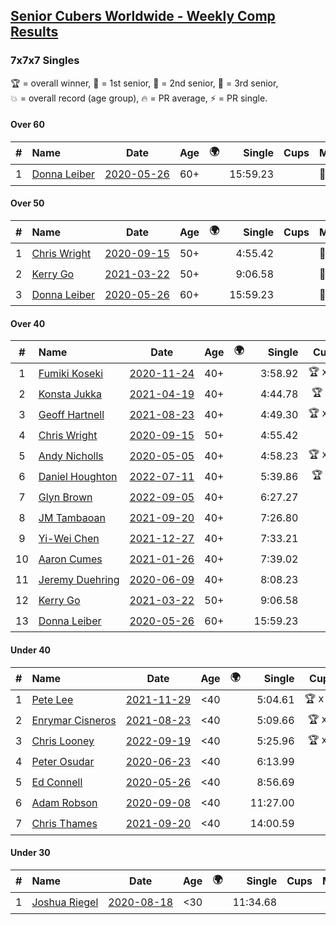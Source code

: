 <style>table {white-space: nowrap;}</style>
<link rel="stylesheet" type="text/css" href="/scw-comp/css/flags.css" />

## [Senior Cubers Worldwide - Weekly Comp Results](/scw-comp/results/)
### 7x7x7 Singles

<span style="white-space: nowrap;">🏆 = overall winner</span>, <span style="white-space: nowrap;">🥇 = 1st senior</span>, <span style="white-space: nowrap;">🥈 = 2nd senior</span>, <span style="white-space: nowrap;">🥉 = 3rd senior</span>, <span style="white-space: nowrap;">💥 = overall record (age group)</span>, <span style="white-space: nowrap;">🔥 = PR average</span>, <span style="white-space: nowrap;">⚡ = PR single</span>.

#### Over 60

| # | Name | Date | Age | 🌍 | Single | Cups | Medals | Achievements | Video |
| :--: | :-- | :--: | :--: | :--: | --: | :--: | :-- | :-- | :-- |
| 1 | [Donna Leiber](../../persons/donna_leiber/777.md) | [2020-05-26](../../results/2020-05-26/777.md) | 60+ | <i class="flag flag-US" /> | 15:59.23 |  | 🥉 x 1 | 💥 x 2, ⚡ x 2 | [Desktop](https://www.facebook.com/events/637852836799991/permalink/640055109913097) / [Mobile](https://m.facebook.com/events/637852836799991?view=permalink&id=640055109913097) |

#### Over 50

| # | Name | Date | Age | 🌍 | Single | Cups | Medals | Achievements | Video |
| :--: | :-- | :--: | :--: | :--: | --: | :--: | :-- | :-- | :-- |
| 1 | [Chris Wright](../../persons/chris_wright/777.md) | [2020-09-15](../../results/2020-09-15/777.md) | 50+ | <i class="flag flag-GB" /> | 4:55.42 |  | 🥈 x 2 | 💥 x 2, 🔥 x 2, ⚡ x 2 | [Desktop](https://www.facebook.com/christopher.wright.94617999/videos/10157654181102874) / [Mobile](https://m.facebook.com/christopher.wright.94617999/videos/10157654181102874) |
| 2 | [Kerry Go](../../persons/kerry_go/777.md) | [2021-03-22](../../results/2021-03-22/777.md) | 50+ | <i class="flag flag-US" /> | 9:06.58 |  | 🥈 x 1 | ⚡ x 1 | [Desktop](https://www.facebook.com/events/2537500386546221/permalink/2547152825580977) / [Mobile](https://m.facebook.com/events/2537500386546221?view=permalink&id=2547152825580977) |
| 3 | [Donna Leiber](../../persons/donna_leiber/777.md) | [2020-05-26](../../results/2020-05-26/777.md) | 60+ | <i class="flag flag-US" /> | 15:59.23 |  | 🥉 x 1 | 💥 x 2, ⚡ x 2 | [Desktop](https://www.facebook.com/events/637852836799991/permalink/640055109913097) / [Mobile](https://m.facebook.com/events/637852836799991?view=permalink&id=640055109913097) |

#### Over 40

| # | Name | Date | Age | 🌍 | Single | Cups | Medals | Achievements | Video |
| :--: | :-- | :--: | :--: | :--: | --: | :--: | :-- | :-- | :-- |
| 1 | [Fumiki Koseki](../../persons/fumiki_koseki/777.md) | [2020-11-24](../../results/2020-11-24/777.md) | 40+ | <i class="flag flag-JP" /> | 3:58.92 | 🏆 x 24 | 🥇 x 24 | 💥 x 6, 🔥 x 3, ⚡ x 5 | [Desktop](https://www.facebook.com/events/383885642947563/permalink/388331989169595) / [Mobile](https://m.facebook.com/events/383885642947563?view=permalink&id=388331989169595) |
| 2 | [Konsta Jukka](../../persons/konsta_jukka/777.md) | [2021-04-19](../../results/2021-04-19/777.md) | 40+ | <i class="flag flag-FI" /> | 4:44.78 | 🏆 x 3 | 🥇 x 3, 🥈 x 6, 🥉 x 1 | 🔥 x 4, ⚡ x 5 | [Desktop](https://www.facebook.com/events/1009195762821458/permalink/1017253955348972) / [Mobile](https://m.facebook.com/events/1009195762821458?view=permalink&id=1017253955348972) |
| 3 | [Geoff Hartnell](../../persons/geoff_hartnell/777.md) | [2021-08-23](../../results/2021-08-23/777.md) | 40+ | <i class="flag flag-GB" /> | 4:49.30 | 🏆 x 18 | 🥇 x 20, 🥈 x 28 | 🔥 x 8, ⚡ x 7 | [Desktop](https://www.facebook.com/events/1108693076205590/permalink/1116407045434193) / [Mobile](https://m.facebook.com/events/1108693076205590?view=permalink&id=1116407045434193) |
| 4 | [Chris Wright](../../persons/chris_wright/777.md) | [2020-09-15](../../results/2020-09-15/777.md) | 50+ | <i class="flag flag-GB" /> | 4:55.42 |  | 🥈 x 2 | 💥 x 2, 🔥 x 2, ⚡ x 2 | [Desktop](https://www.facebook.com/christopher.wright.94617999/videos/10157654181102874) / [Mobile](https://m.facebook.com/christopher.wright.94617999/videos/10157654181102874) |
| 5 | [Andy Nicholls](../../persons/andy_nicholls/777.md) | [2020-05-05](../../results/2020-05-05/777.md) | 40+ | <i class="flag flag-GB" /> | 4:58.23 | 🏆 x 12 | 🥇 x 12, 🥈 x 1 | 💥 x 1, 🔥 x 1, ⚡ x 1 | [Desktop](https://www.facebook.com/events/557526585195168/permalink/558592678421892) / [Mobile](https://m.facebook.com/events/557526585195168?view=permalink&id=558592678421892) |
| 6 | [Daniel Houghton](../../persons/daniel_houghton/777.md) | [2022-07-11](../../results/2022-07-11/777.md) | 40+ | <i class="flag flag-CH" /> | 5:39.86 | 🏆 x 3 | 🥇 x 4 | 🔥 x 2, ⚡ x 2 | [Desktop](https://www.facebook.com/events/443186990742814/permalink/446029947125185) / [Mobile](https://m.facebook.com/events/443186990742814?view=permalink&id=446029947125185) |
| 7 | [Glyn Brown](../../persons/glyn_brown/777.md) | [2022-09-05](../../results/2022-09-05/777.md) | 40+ | | 6:27.27 |  | 🥇 x 1 | 🔥 x 1, ⚡ x 1 | [Desktop](https://www.facebook.com/events/448393960648054/permalink/451473773673406) / [Mobile](https://m.facebook.com/events/448393960648054?view=permalink&id=451473773673406) |
| 8 | [JM Tambaoan](../../persons/jm_tambaoan/777.md) | [2021-09-20](../../results/2021-09-20/777.md) | 40+ | <i class="flag flag-PH" /> | 7:26.80 |  | 🥇 x 1, 🥈 x 8, 🥉 x 2 | 🔥 x 4, ⚡ x 6 | [Desktop](https://www.facebook.com/events/4223726381008841/permalink/4268163019898510) / [Mobile](https://m.facebook.com/events/4223726381008841?view=permalink&id=4268163019898510) |
| 9 | [Yi-Wei Chen](../../persons/yi_wei_chen/777.md) | [2021-12-27](../../results/2021-12-27/777.md) | 40+ | <i class="flag flag-TW" /> | 7:33.21 |  | 🥇 x 1, 🥈 x 1 | ⚡ x 2 | [Desktop](https://www.facebook.com/events/364077578855426/permalink/369833574946493) / [Mobile](https://m.facebook.com/events/364077578855426?view=permalink&id=369833574946493) |
| 10 | [Aaron Cumes](../../persons/aaron_cumes/777.md) | [2021-01-26](../../results/2021-01-26/777.md) | 40+ | <i class="flag flag-GB" /> | 7:39.02 |  | 🥇 x 1, 🥈 x 1, 🥉 x 6 | ⚡ x 5 | [Desktop](https://www.facebook.com/events/886756952081472/permalink/887711155319385) / [Mobile](https://m.facebook.com/events/886756952081472?view=permalink&id=887711155319385) |
| 11 | [Jeremy Duehring](../../persons/jeremy_duehring/777.md) | [2020-06-09](../../results/2020-06-09/777.md) | 40+ | <i class="flag flag-US" /> | 8:08.23 |  | 🥉 x 1 | ⚡ x 2 | [Desktop](https://www.facebook.com/jeremy.duehring/videos/10160093213052846) / [Mobile](https://m.facebook.com/jeremy.duehring/videos/10160093213052846) |
| 12 | [Kerry Go](../../persons/kerry_go/777.md) | [2021-03-22](../../results/2021-03-22/777.md) | 50+ | <i class="flag flag-US" /> | 9:06.58 |  | 🥈 x 1 | ⚡ x 1 | [Desktop](https://www.facebook.com/events/2537500386546221/permalink/2547152825580977) / [Mobile](https://m.facebook.com/events/2537500386546221?view=permalink&id=2547152825580977) |
| 13 | [Donna Leiber](../../persons/donna_leiber/777.md) | [2020-05-26](../../results/2020-05-26/777.md) | 60+ | <i class="flag flag-US" /> | 15:59.23 |  | 🥉 x 1 | 💥 x 2, ⚡ x 2 | [Desktop](https://www.facebook.com/events/637852836799991/permalink/640055109913097) / [Mobile](https://m.facebook.com/events/637852836799991?view=permalink&id=640055109913097) |

#### Under 40

| # | Name | Date | Age | 🌍 | Single | Cups | Medals | Achievements | Video |
| :--: | :-- | :--: | :--: | :--: | --: | :--: | :-- | :-- | :-- |
| 1 | [Pete Lee](../../persons/pete_lee/777.md) | [2021-11-29](../../results/2021-11-29/777.md) | <40 | <i class="flag flag-GB" /> | 5:04.61 | 🏆 x 15 |  | 🔥 x 12, ⚡ x 20 | [Desktop](https://www.facebook.com/events/293852429335502/permalink/297863382267740) / [Mobile](https://m.facebook.com/events/293852429335502?view=permalink&id=297863382267740) |
| 2 | [Enrymar Cisneros](../../persons/enrymar_cisneros/777.md) | [2021-08-23](../../results/2021-08-23/777.md) | <40 | <i class="flag flag-VE" /> | 5:09.66 | 🏆 x 2 |  | 🔥 x 7, ⚡ x 7 | [Desktop](https://www.facebook.com/events/1108693076205590/permalink/1117084018699829) / [Mobile](https://m.facebook.com/events/1108693076205590?view=permalink&id=1117084018699829) |
| 3 | [Chris Looney](../../persons/chris_looney/777.md) | [2022-09-19](../../results/2022-09-19/777.md) | <40 | <i class="flag flag-US" /> | 5:25.96 | 🏆 x 3 |  | 🔥 x 3, ⚡ x 4 | [Desktop](https://www.facebook.com/chris.looney/videos/656948989089042) / [Mobile](https://m.facebook.com/chris.looney/videos/656948989089042) |
| 4 | [Peter Osudar](../../persons/peter_osudar/777.md) | [2020-06-23](../../results/2020-06-23/777.md) | <40 | <i class="flag flag-CA" /> | 6:13.99 |  |  | 🔥 x 1, ⚡ x 1 | [Desktop](https://www.facebook.com/events/268636114456043/permalink/276983293621325) / [Mobile](https://m.facebook.com/events/268636114456043?view=permalink&id=276983293621325) |
| 5 | [Ed Connell](../../persons/ed_connell/777.md) | [2020-05-26](../../results/2020-05-26/777.md) | <40 | <i class="flag flag-IE" /> | 8:56.69 |  |  | ⚡ x 1 | [Desktop](https://www.facebook.com/events/637852836799991/permalink/640364566548818) / [Mobile](https://m.facebook.com/events/637852836799991?view=permalink&id=640364566548818) |
| 6 | [Adam Robson](../../persons/adam_robson/777.md) | [2020-09-08](../../results/2020-09-08/777.md) | <40 | <i class="flag flag-GB" /> | 11:27.00 |  |  | ⚡ x 1 | [Desktop](https://www.facebook.com/100005428097972/videos/1463469130510676) / [Mobile](https://m.facebook.com/100005428097972/videos/1463469130510676) |
| 7 | [Chris Thames](../../persons/chris_thames/777.md) | [2021-09-20](../../results/2021-09-20/777.md) | <40 | <i class="flag flag-US" /> | 14:00.59 |  |  | ⚡ x 1 | [Desktop](https://www.facebook.com/events/4223726381008841/permalink/4243309455717200) / [Mobile](https://m.facebook.com/events/4223726381008841?view=permalink&id=4243309455717200) |

#### Under 30

| # | Name | Date | Age | 🌍 | Single | Cups | Medals | Achievements | Video |
| :--: | :-- | :--: | :--: | :--: | --: | :--: | :-- | :-- | :-- |
| 1 | [Joshua Riegel](../../persons/joshua_riegel/777.md) | [2020-08-18](../../results/2020-08-18/777.md) | <30 | <i class="flag flag-US" /> | 11:34.68 |  |  | ⚡ x 1 | [Desktop](https://www.facebook.com/events/3231806576868309/permalink/3251357898246510) / [Mobile](https://m.facebook.com/events/3231806576868309?view=permalink&id=3251357898246510) |


<!-- Global site tag (gtag.js) - Google Analytics -->
<script async src="https://www.googletagmanager.com/gtag/js?id=UA-86348435-3"></script>
<script>window.dataLayer = window.dataLayer || []; function gtag() {dataLayer.push(arguments);} gtag('js', new Date()); gtag('config', 'UA-86348435-3');</script>
